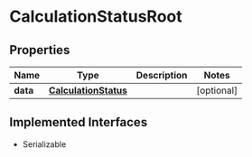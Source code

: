 

# CalculationStatusRoot

## Properties

Name | Type | Description | Notes
------------ | ------------- | ------------- | -------------
**data** | [**CalculationStatus**](CalculationStatus.md) |  |  [optional]


## Implemented Interfaces

* Serializable


